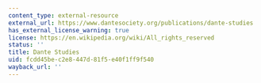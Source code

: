 ```yaml
---
content_type: external-resource
external_url: https://www.dantesociety.org/publications/dante-studies
has_external_license_warning: true
license: https://en.wikipedia.org/wiki/All_rights_reserved
status: ''
title: Dante Studies
uid: fcdd45be-c2e8-447d-81f5-e40f1ff9f540
wayback_url: ''
---
```

